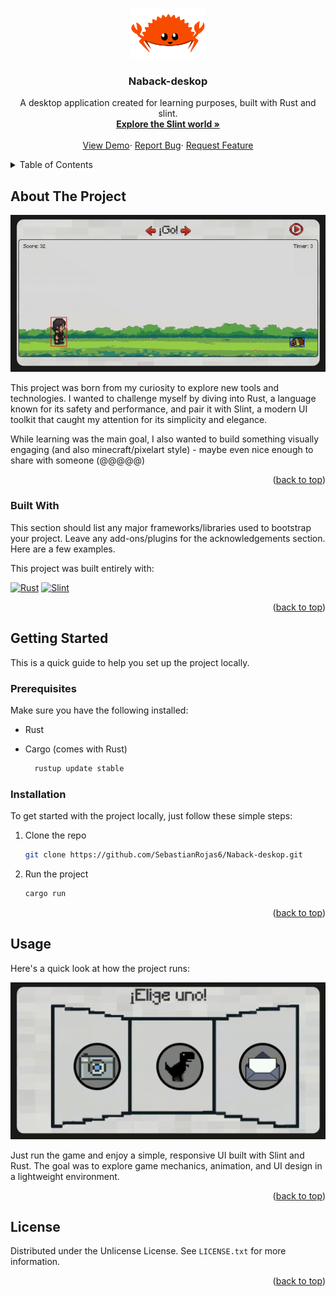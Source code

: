 <a id="readme-top"></a>

<br />
<div align="center">
  <a href="https://github.com/othneildrew/Best-README-Template">
    <img src="assets/img/ferris.png" alt="Logo" width="120" height="80">
  </a>

  <h3 align="center">Naback-deskop</h3>

  <p align="center">
    A desktop application created for learning purposes, built with Rust and slint.
    <br />
    <a href="https://docs.slint.dev/latest/docs/slint/"><strong>Explore the Slint world »</strong></a>
    <br />
    <br />
    <a href="https://github.com/SebastianRojas6/Naback-deskop">View Demo</a>&middot;
    <a href="https://github.com/SebastianRojas6/Naback-deskop/issues/new?labels=bug&template=bug_report.md">Report Bug</a>&middot;
    <a href="https://github.com/SebastianRojas6/Naback-deskop/issues/new?labels=enhancement&template=feature_request.md">Request Feature</a>

  </p>
</div>

<details>
  <summary>Table of Contents</summary>
  <ol>
    <li>
      <a href="#about-the-project">About The Project</a>
      <ul>
        <li><a href="#built-with">Built With</a></li>
      </ul>
    </li>
    <li>
      <a href="#getting-started">Getting Started</a>
      <ul>
        <li><a href="#prerequisites">Prerequisites</a></li>
        <li><a href="#installation">Installation</a></li>
      </ul>
    </li>
    <li><a href="#usage">Usage</a></li>
    <li><a href="#license">License</a></li>
  </ol>
</details>

## About The Project

![Alt Text](assets/gif/game_preview.gif)

This project was born from my curiosity to explore new tools and technologies. I wanted to challenge myself by diving into Rust, a language known for its safety and performance, and pair it with Slint, a modern UI toolkit that caught my attention for its simplicity and elegance.

While learning was the main goal, I also wanted to build something visually engaging (and also minecraft/pixelart style) - maybe even nice enough to share with someone (@@@@@)

<p align="right">(<a href="#readme-top">back to top</a>)</p>



### Built With

This section should list any major frameworks/libraries used to bootstrap your project. Leave any add-ons/plugins for the acknowledgements section. Here are a few examples.

This project was built entirely with:

[![Rust][Rust-lang]][Rust-url] 
[![Slint][Slint.dev]][Slint-url]

<p align="right">(<a href="#readme-top">back to top</a>)</p>

## Getting Started

This is a quick guide to help you set up the project locally.

### Prerequisites

Make sure you have the following installed:

* Rust
* Cargo (comes with Rust)

  ```sh
    rustup update stable  
  ```

### Installation

To get started with the project locally, just follow these simple steps:


1. Clone the repo
   ```sh
   git clone https://github.com/SebastianRojas6/Naback-deskop.git
   ```
2. Run the project
   ```sh
   cargo run
   ```
<p align="right">(<a href="#readme-top">back to top</a>)</p>

## Usage

Here's a quick look at how the project runs:

![Alt Text](assets/gif/menu_preview.gif)


Just run the game and enjoy a simple, responsive UI built with Slint and Rust.
The goal was to explore game mechanics, animation, and UI design in a lightweight environment.

<p align="right">(<a href="#readme-top">back to top</a>)</p>

## License

Distributed under the Unlicense License. See `LICENSE.txt` for more information.

<p align="right">(<a href="#readme-top">back to top</a>)</p>

[Rust-lang]: https://img.shields.io/badge/Rust-000000?style=for-the-badge&logo=rust&logoColor=white
[Rust-url]: https://www.rust-lang.org/
[Slint.dev]: https://img.shields.io/badge/Slint-4A90E2?style=for-the-badge&logo=slint&logoColor=white
[Slint-url]: https://slint.dev/
